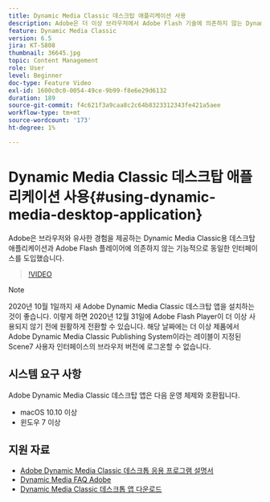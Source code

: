 ```yaml
---
title: Dynamic Media Classic 데스크탑 애플리케이션 사용
description: Adobe은 더 이상 브라우저에서 Adobe Flash 기술에 의존하지 않는 Dynamic Media Classic 사용자를 위한 데스크탑 애플리케이션을 도입했습니다.
feature: Dynamic Media Classic
version: 6.5
jira: KT-5808
thumbnail: 36645.jpg
topic: Content Management
role: User
level: Beginner
doc-type: Feature Video
exl-id: 1600c0c0-0054-49ce-9b99-f8e6e29d6132
duration: 189
source-git-commit: f4c621f3a9caa8c2c64b8323312343fe421a5aee
workflow-type: tm+mt
source-wordcount: '173'
ht-degree: 1%

---
```


# Dynamic Media Classic 데스크탑 애플리케이션 사용{#using-dynamic-media-desktop-application}

Adobe은 브라우저와 유사한 경험을 제공하는 Dynamic Media Classic용 데스크탑 애플리케이션과 Adobe Flash 플레이어에 의존하지 않는 기능적으로 동일한 인터페이스를 도입했습니다.

>[!VIDEO](https://video.tv.adobe.com/v/36645?quality=12&learn=on)

>[!NOTE]
>
> 2020년 10월 1일까지 새 Adobe Dynamic Media Classic 데스크탑 앱을 설치하는 것이 좋습니다. 이렇게 하면 2020년 12월 31일에 Adobe Flash Player이 더 이상 사용되지 않기 전에 원활하게 전환할 수 있습니다. 해당 날짜에는 더 이상 제품에서 Adobe Dynamic Media Classic Publishing System이라는 레이블이 지정된 Scene7 사용자 인터페이스의 브라우저 버전에 로그온할 수 없습니다.

## 시스템 요구 사항

Adobe Dynamic Media Classic 데스크탑 앱은 다음 운영 체제와 호환됩니다.

* macOS 10.10 이상
* 윈도우 7 이상

## 지원 자료

* [Adobe Dynamic Media Classic 데스크톱 응용 프로그램 설명서](https://experienceleague.adobe.com/docs/dynamic-media-classic/using/intro/dynamic-media-classic-desktop-app.html)
* [Dynamic Media FAQ Adobe](https://experienceleague.adobe.com/docs/dynamic-media-classic/using/new-ui-2020.html)
* [Dynamic Media Classic 데스크톱 앱 다운로드](https://experienceleague.adobe.com/docs/dynamic-media-classic/using/new-ui-2020.html)
